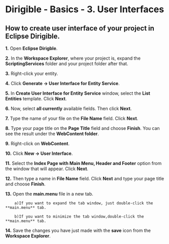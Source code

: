 # Dirigible - Basics - 3. User Interfaces

## How to create user interface of your project in Eclipse Dirigible.

**1.**	Open **Eclipse Dirigble**.

**2.**	In the **Workspace Explorer**, where your project is, expand the **ScriptingServices** folder and your project folder after that.

**3.**	Right-click your entity.

**4.**	Click **Generate -> User Interface for Entity Service**.

**5.**	In **Create User Interface for Entity Service** window, select the **List Entities** template. Click **Next**.

**6.**	Now, select **all currently** available fields. Then click **Next**.

**7.**	Type the name of your file on the **File Name** field. Click **Next**.

**8.**	Type your page title on the **Page Title** field and choose **Finish**. You can see the result under the **WebContent folder**. 

**9.**	Right-click on **WebContent**.

**10.**	Click **New -> User Interface**.

**11.**	Select the **Index Page with Main Menu, Header and Footer** option from the window that will appear. Click **Next**.

**12.**	Then type a name in **File Name** field. Click **Next** and type your page title and choose **Finish**.

**13.**	Open the **main.menu** file in a new tab. 

        a)If you want to expand the tab window, just double-click the **main.menu** tab. 
        
        b)If you want to minimize the tab window,double-click the **main.menu** tab.
        
**14.**	Save the changes you have just made with the **save** icon from the **Workspace Explorer**.
